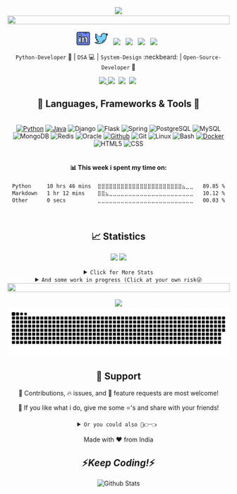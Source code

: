 <!--💬GREETINGSTITLE / 🌐WEBSITE: https://github.com/denvercoder1/readme-typing-svg --> 
<p align="center"> <a href="https://github.com/denvercoder1/readme-typing-svg">
<img width="60%" src="https://readme-typing-svg.herokuapp.com?font=Orbitron&size=25&color=BF91F3&background=1A1B27&center=true&vCenter=true&duration=3000&pause=300&lines=<Hello,+There!+👋>;<This+is+Arup+Bhowmick!>;<Nice+to+meet+you!>">
</a></hp>

<!--📏LINE-->
<img src="https://i.imgur.com/dBaSKWF.gif" height="20" width="100%">

<p align='center'>
<a href="https://www.linkedin.com/in/arupbhowmick/"><img height="30" src="https://raw.githubusercontent.com/8bithemant/8bithemant/master/linkedin.png?raw=true"></a>&nbsp;&nbsp;
<a href="https://twitter.com/0xStryK3R"><img height="30" src="https://raw.githubusercontent.com/8bithemant/8bithemant/master/twitter.png?raw=true"></a>&nbsp;&nbsp;
<a href="mailto:arupbhowmick007@email.com"><img height="32" src="https://user-images.githubusercontent.com/29790345/184528214-8f168ffd-5a4c-4d30-8d6b-917568924fbb.png?raw=true"></a>&nbsp;&nbsp;
<a href="https://telegram.me/StryK3R_1"><img height="33" src="https://user-images.githubusercontent.com/29790345/184537214-577d5f57-2557-4fb7-b0ed-f085174dd9c4.png?raw=true"></a>&nbsp;&nbsp;
<!--<a href="https://discordapp.com/users/550744711405502474"><img height="33" src="https://user-images.githubusercontent.com/29790345/184537680-90e29866-4295-4bfc-8808-5e19882c5069.png?raw=true"></a>&nbsp;&nbsp;-->
<a href="https://discordapp.com/users/550744711405502474"><img height="33" src="https://user-images.githubusercontent.com/29790345/184599637-8ba21112-adc2-400a-8931-b071b74fb2a7.png?raw=true"></a>&nbsp;&nbsp;
<!--<a href="https://bit.ly/arup-resume"><img height="33" src="https://user-images.githubusercontent.com/29790345/184598158-0db70aec-4b35-49df-9f91-24b4aaa3fa11.png?raw=true"></a>&nbsp;&nbsp;-->
<a href="https://bit.ly/arup-resume"><img height="33" src="https://user-images.githubusercontent.com/29790345/184600207-42a1a54e-9faa-40c8-b18e-f8230d0c6d7c.png?raw=true"></a>&nbsp;&nbsp;
</p>


<div align="center">

`Python-Developer` 🐍 | `DSA` 💻 | `System-Design` :neckbeard: | `Open-Source-Developer` 🚀
 
<p>
<a href="https://github.com/0xStryK3R/0xStryK3R/actions/workflows/snake-grid-animation.yml"><img src="https://github.com/0xStryK3R/0xStryK3R/actions/workflows/snake-grid-animation.yml/badge.svg">
<a href="https://visitor-badge.glitch.me/#docs"><img src="https://visitor-badge.glitch.me/badge?page_id=0xStryK3R.0xStryK3R&right_color=orange"></a>&nbsp;
<a href="https://wakatime.com/@b77600ce-fa6c-4fd4-8e13-bd0c94578ebc"><img src="https://wakatime.com/badge/user/b77600ce-fa6c-4fd4-8e13-bd0c94578ebc.svg"></a>&nbsp; 
<a href="https://github.com/0xStryK3R/0xStrK3R/commitsR"><img src="https://img.shields.io/github/last-commit/0xStryK3R/0xStryK3R/main?label=Last%20updated&style=flat"></a>&nbsp;
</div>

<h2 align="center">🔨 Languages, Frameworks & Tools 🔨</h2>
<br>
<div align="center">
    <a href="https://github.com/0xStryK3R?tab=repositories&language=python" target="_blank"><img alt="Python" height ="36px" src="https://cdn.jsdelivr.net/gh/devicons/devicon/icons/python/python-original.svg"></a>
    <a href="https://github.com/0xStryK3R?tab=repositories&language=java" target="_blank"><img alt="Java" height ="36px" src="https://cdn.jsdelivr.net/gh/devicons/devicon/icons/java/java-original.svg"></a>
    <img alt="Django" height ="36px" src="https://cdn.jsdelivr.net/gh/devicons/devicon/icons/django/django-plain.svg">
    <img alt="Flask" height ="36px" src="https://cdn.jsdelivr.net/gh/devicons/devicon/icons/flask/flask-original.svg">
    <img alt="Spring" height ="36px" src='https://cdn.jsdelivr.net/gh/devicons/devicon/icons/spring/spring-original.svg'>
    <img alt="PostgreSQL" height ="36px" src="https://cdn.jsdelivr.net/gh/devicons/devicon/icons/postgresql/postgresql-original.svg">
    <img alt="MySQL" height ="36px" src="https://cdn.jsdelivr.net/gh/devicons/devicon/icons/mysql/mysql-original.svg">
    <img alt="MongoDB" height ="36px" src="https://cdn.jsdelivr.net/gh/devicons/devicon/icons/mongodb/mongodb-original.svg">
    <img alt="Redis" height ="36px" src="https://cdn.jsdelivr.net/gh/devicons/devicon/icons/redis/redis-original.svg">
    <img alt="Oracle" height ="36px" src="https://cdn.jsdelivr.net/gh/devicons/devicon/icons/oracle/oracle-original.svg">
<!--
</div>
<br>
<div align="center">
-->
    <a href="https://github.com/0xStryK3R?tab=repositories" target="_blank"><img alt="Github" height ="32px" src="https://cdn.jsdelivr.net/gh/devicons/devicon/icons/github/github-original.svg"></a>
    <img alt="Git" height ="36px" src="https://cdn.jsdelivr.net/gh/devicons/devicon/icons/git/git-original.svg">
    <img alt="Linux" height ="36px" src="https://cdn.jsdelivr.net/gh/devicons/devicon/icons/linux/linux-original.svg">
    <img alt="Bash" height ="36px" src="https://cdn.jsdelivr.net/gh/devicons/devicon/icons/bash/bash-original.svg">
    <a href="https://hub.docker.com/u/arupbhowmick" target="_blank"><img alt="Docker" height ="36px" src="https://cdn.jsdelivr.net/gh/devicons/devicon/icons/docker/docker-original.svg"></a>
    <img alt="HTML5" height ="36px" src="https://cdn.jsdelivr.net/gh/devicons/devicon/icons/html5/html5-original.svg">
    <img alt="CSS" height ="36px" src="https://cdn.jsdelivr.net/gh/devicons/devicon/icons/css3/css3-original.svg">
</div>
<br>


<!--📊💬Waka-Time Section / 🌐WEBSITE: https://github.com/marketplace/actions/waka-readme -->
<div align="center">
<h4 align="center"> 📊 This week i spent my time on: </h4>
<div width="50%">
<!--START_SECTION:waka-->

```text
Python     10 hrs 46 mins  ⣿⣿⣿⣿⣿⣿⣿⣿⣿⣿⣿⣿⣿⣿⣿⣿⣿⣿⣿⣿⣿⣿⣦⣀⣀   89.85 %
Markdown   1 hr 12 mins    ⣿⣿⣦⣀⣀⣀⣀⣀⣀⣀⣀⣀⣀⣀⣀⣀⣀⣀⣀⣀⣀⣀⣀⣀⣀   10.12 %
Other      0 secs          ⣀⣀⣀⣀⣀⣀⣀⣀⣀⣀⣀⣀⣀⣀⣀⣀⣀⣀⣀⣀⣀⣀⣀⣀⣀   00.03 %
```

<!--END_SECTION:waka-->
</div>
</div>
<br>


<h2 align="center"> 📈 Statistics </h2>
<p align="center">
<img width="40%" src="https://github-readme-stats.vercel.app/api?username=0xStryK3R&show_icons=true&count_private=true&theme=tokyonight" />
<img width="40%" src="https://github-readme-streak-stats.herokuapp.com/?user=0xStryK3R&theme=tokyonight" />
</p>
<details align="center">
    <summary> <code>Click for More Stats</code> </summary>
    <br>
    <img width="35%" src="https://github-readme-stats.vercel.app/api/top-langs/?username=0xStryK3R&layout=compact&theme=tokyonight" />
    <img width="40%" height="68%" src="https://activity-graph.herokuapp.com/graph?username=0xStryK3R&custom_title=Contributions&theme=react-dark&bg_color=20232a&radius=6" />
</details>

<details align="center">
    <summary> <code>And some work in progress (Click at your own risk😜</code> </summary>
    <!--📏LINE-->
    <img src="https://i.imgur.com/dBaSKWF.gif" height="20" width="100%">
    <img width="30%" height="50%" src="https://leetcode.card.workers.dev/0xStryK3R?theme=unicorn&font=source_code_pro&extension=activity" /> 
    <br><br>
    <img src="https://github-profile-trophy.vercel.app/?username=0xStryK3R&theme=onedark" />
</details>


<!--📏LINE-->
<img src="https://i.imgur.com/dBaSKWF.gif" height="20" width="100%">

<!--🐍💬SNAKETITLE / 🌐WEBSITE: https://textanim.com/ -->
<p align="center">
<img src="https://i.imgur.com/x1KbuCq.gif" width="50%">
<!--🐍📈SNAKEGRAPH / 🌐WEBSITE: https://github.com/Platane/snk -->
<img src="https://raw.githubusercontent.com/0xStryK3R/0xStryK3R/snake-grid-animations/github-snake-grid-animation.svg" width="100%">


<h2 align="center">🤝 Support</h2>

<div align="center">
<p>🎀 Contributions, 🔥 issues, and 🥮 feature requests are most welcome!</p>
<p>💙 If you like what i do, give me some ⭐'s and share with your friends!</p>
<details align="center">
    <summary><code>Or you could also 🥺👉👈 </code></summary>
    <br>
   <!--maybe consider buying me a coffee/tea 🥺👉👈-->
    <a href="https://www.buymeacoffee.com/0xStryK3R" target="_blank"><img src="https://cdn.buymeacoffee.com/buttons/v2/default-red.png" alt="Buy Me A Coffee" width="150" ></a>
</details>
 </p>
<p>Made with ❤️ from India</p>
    
</div>


<h2 align='center'>⚡️<i>Keep Coding!</i>⚡️</h2>

<p align="center">
<img src="https://raw.githubusercontent.com/trinib/trinib/main/.images/footer.svg" alt="Github Stats" />
</p>


<!-- Future-Widgets
[![trophy](https://github-profile-trophy.vercel.app/?username=0xStryK3R&theme=onedark)](https://github.com/ryo-ma/github-profile-trophy)
-->
<!-- Fix-Needed
    <a href='https://github.com/0xStryK3R/github-stats'>
    ![Stats Overview](https://raw.githubusercontent.com/0xStryK3R/github-stats/master/generated/overview.svg)
    ![Most Used Languages](https://raw.githubusercontent.com/0xStryK3R/github-stats/master/generated/languages.svg)
    </a>
-->

